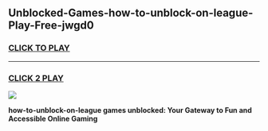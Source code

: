 
## Unblocked-Games-how-to-unblock-on-league-Play-Free-jwgd0
<h3>
<a href="https://premium76.site?title=how-to-unblock-on-league&ref=10A">CLICK TO PLAY</a></h3>
<hr>

<h3>
<a href="https://premium76.site?title=how-to-unblock-on-league&ref=10A">CLICK 2 PLAY</a>
  
</h3>

<a href="https://premium76.site?title=how-to-unblock-on-league&ref=10A"><img src="https://clearcache.store/games.png"></a>


**how-to-unblock-on-league games unblocked: Your Gateway to Fun and Accessible Online Gaming**
